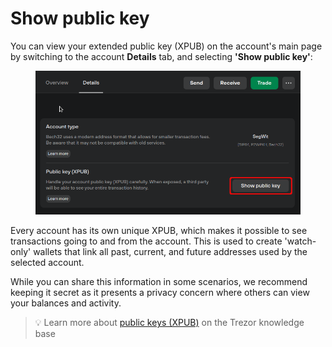 # Show public key

You can view your extended public key (XPUB) on the account's main page by switching to the account **Details** tab, and selecting **'Show public key'**:

<figure><img src="../../.gitbook/assets/XPUB_show-HL.png" alt=""><figcaption></figcaption></figure>

Every account has its own unique XPUB, which makes it possible to see transactions going to and from the account. This is used to create 'watch-only' wallets that link all past, current, and future addresses used by the selected account.

While you can share this information in some scenarios, we recommend keeping it secret as it presents a privacy concern where others can view your balances and activity.

> 💡 Learn more about [public keys (XPUB)](https://trezor.io/guides/trezor-suite/trezor-suite-lite/public-keys-xpub-in-trezor-suite-lite) on the Trezor knowledge base
